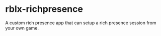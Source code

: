# rblx-richpresence
A custom rich presence app that can setup a rich presence session from your own game.
